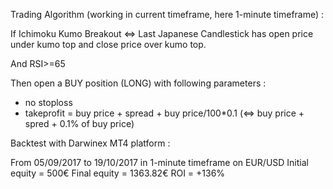 Trading Algorithm (working in current timeframe, here 1-minute timeframe) :

If Ichimoku Kumo Breakout <=> Last Japanese Candlestick has open price under kumo top and close price over kumo top.

And RSI>=65

Then open a BUY position (LONG) with following parameters :

- no stoploss
- takeprofit = buy price + spread + buy price/100*0.1 (<=> buy price + spred + 0.1% of buy price)

Backtest with Darwinex MT4 platform :

From 05/09/2017 to 19/10/2017 in 1-minute timeframe on EUR/USD
Initial equity = 500€
Final equity = 1363.82€
ROI = +136%



